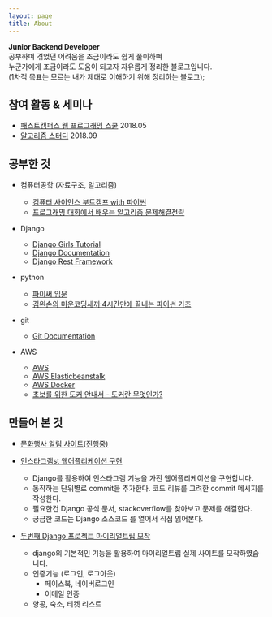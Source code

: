 ```yaml
---
layout: page
title: About
---
```


<p class="message">
  <b>Junior Backend Developer</b><br>
  공부하며 겪었던 어려움을 조금이라도 쉽게 풀이하며<br>
  누군가에게 조금이라도 도움이 되고자 자유롭게 정리한 블로그입니다.<br>
  (1차적 목표는 모르는 내가 제대로 이해하기 위해 정리하는 블로그);<br>
</p>

## 참여 활동 & 세미나
- [패스트캠퍼스 웹 프로그래밍 스쿨](http://blog.pycon.kr/2017/12/27/python-seminar/) 2018.05
- [알고리즘 스터디](http://) 2018.09

## 공부한 것
- 컴퓨터공학 (자료구조, 알고리즘)
    - [컴퓨터 사이언스 부트캠프 with 파이썬](https://thebook.io/006950/)
    - [프로그래밍 대회에서 배우는 알고리즘 문제해결전략](http://book.algospot.com/)

- Django
  - [Django Girls Tutorial](https://tutorial.djangogirls.org/ko/)
  - [Django Documentation](https://docs.djangoproject.com/ko/2.1/intro/tutorial01/)
  - [Django Rest Framework](http://www.django-rest-framework.org/)

- python
	- [파이써 입문](https://programmers.co.kr/learn/courses/2)
  - [김왼손의 미운코딩새끼:4시간만에 끝내는 파이썬 기초](https://programmers.co.kr/learn/courses/29)

- git
    - [Git Documentation](https://git-scm.com/)

- AWS
  - [AWS](https://aws.amazon.com/ko/)
  - [AWS Elasticbeanstalk](https://docs.aws.amazon.com/ko_kr/elasticbeanstalk/latest/dg/Welcome.html)
  - [AWS Docker](https://aws.amazon.com/ko/docker/?sc_channel=PS&sc_campaign=acquisition_KR&sc_publisher=google&sc_medium=english_docker_b&sc_content=docker_general_e&sc_detail=aws%20docker&sc_category=docker&sc_segment=161189699917&sc_matchtype=e&sc_country=KR&s_kwcid=AL!4422!3!161189699917!e!!g!!aws%20docker&ef_id=WtAUTAAAAYGJ47gw:20180905053429:s)
  - [초보를 위한 도커 안내서 - 도커란 무엇인가?](https://subicura.com/2017/01/19/docker-guide-for-beginners-1.html)

## 만들어 본 것

- [문화행사 알림 사이트(진행중)](https:)


- [인스타그램st 웹어플리케이션 구현](https://github.com/zehye/pro-insta)
  - Django를 활용하여 인스타그램 기능을 가진 웹어플리케이션을 구현합니다.
  - 동작하는 단위별로 commit을 추가한다. 코드 리뷰를 고려한 commit 메시지를 작성한다.
  - 필요한건 Django 공식 문서, stackoverflow를 찾아보고 문제를 해결한다.
  - 궁금한 코드는 Django 소스코드 를 열어서 직접 읽어본다.

- [두번째 Django 프로젝트 마이리얼트립 모작](https://github.com/MRTOrganization/MyRealTrip_backend)
    - django의 기본적인 기능을 활용하여 마이리얼트립 실제 사이트를 모작하였습니다.
    - 인증기능 (로그인, 로그아웃)
      - 페이스북, 네이버로그인
      - 이메일 인증
    - 항공, 숙소, 티켓 리스트
